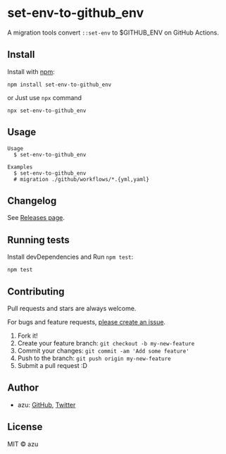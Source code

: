 # set-env-to-github_env

A migration tools convert `::set-env` to $GITHUB_ENV on GitHub Actions.

## Install

Install with [npm](https://www.npmjs.com/):

    npm install set-env-to-github_env
    
or Just use `npx` command    

    npx set-env-to-github_env

## Usage

    Usage
      $ set-env-to-github_env
 
    Examples
      $ set-env-to-github_env
      # migration ./github/workflows/*.{yml,yaml}

## Changelog

See [Releases page](https://github.com/azu/set-env-to-github_env/releases).

## Running tests

Install devDependencies and Run `npm test`:

    npm test

## Contributing

Pull requests and stars are always welcome.

For bugs and feature requests, [please create an issue](https://github.com/azu/set-env-to-github_env/issues).

1. Fork it!
2. Create your feature branch: `git checkout -b my-new-feature`
3. Commit your changes: `git commit -am 'Add some feature'`
4. Push to the branch: `git push origin my-new-feature`
5. Submit a pull request :D

## Author

- azu: [GitHub](https://github.com/azu), [Twitter](https://twitter.com/azu_re)

## License

MIT © azu
